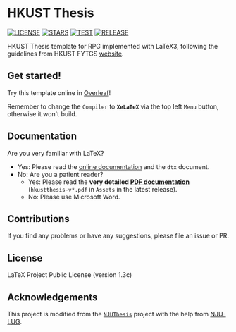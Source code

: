 # HKUST Thesis

[![LICENSE](https://img.shields.io/github/license/HKFoggyU/hkust-thesis)](https://www.latex-project.org/lppl/lppl-1-3c/)
[![STARS](https://img.shields.io/github/stars/HKFoggyU/hkust-thesis)](https://github.com/HKFoggyU/hkust-thesis/stargazers)
[![TEST](https://github.com/HKFoggyU/hkust-thesis/actions/workflows/test.yml/badge.svg)](https://github.com/HKFoggyU/hkust-thesis/actions)
[![RELEASE](https://github.com/HKFoggyU/hkust-thesis/actions/workflows/release.yml/badge.svg)](https://github.com/HKFoggyU/hkust-thesis/releases)

HKUST Thesis template for RPG implemented with LaTeX3, following the guidelines from HKUST FYTGS [website](https://fytgs.hkust.edu.hk/academics/Academic-Regulations-and-Requirements/Handbook-for-Research-Postgraduate-Studies/guidelines-thesis-preparation).

## Get started!

Try this template online in [Overleaf](https://www.overleaf.com/latex/templates/hkustthesis/mstwvckmhmjg)!

Remember to change the `Compiler` to **`XeLaTeX`** via the top left `Menu` button, otherwise it won't build.

## Documentation

Are you very familiar with LaTeX?
- Yes: Please read the [online documentation](https://HKFoggyU.github.io/hkust-thesis/) and the `` dtx `` document.
- No: Are you a patient reader?
    - Yes: Please read the **very detailed [PDF documentation](https://github.com/HKFoggyU/hkust-thesis/releases/latest/)** (``hkustthesis-v*.pdf`` in `` Assets `` in the latest release).
    - No: Please use Microsoft Word.

## Contributions

If you find any problems or have any suggestions, please file an issue or PR.

## License

LaTeX Project Public License (version 1.3c)

## Acknowledgements

This project is modified from the [`` NJUThesis ``](https://github.com/nju-lug/NJUThesis) project with the help from [NJU-LUG](https://github.com/nju-lug).

